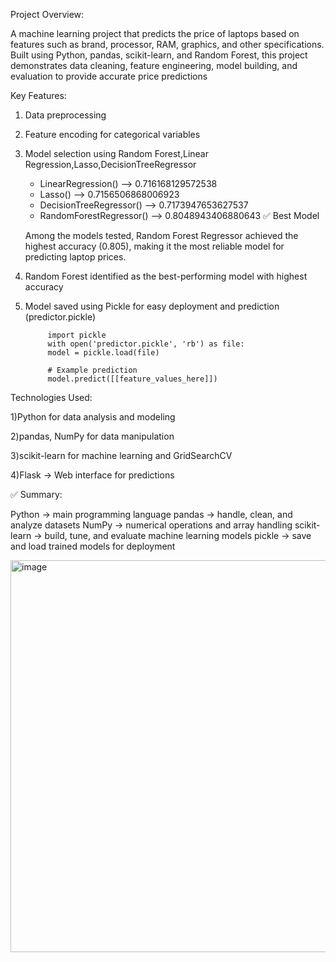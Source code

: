 
Project Overview:

A machine learning project that predicts the price of laptops based on features such as brand, processor, RAM, graphics, and other specifications. Built using Python, pandas, scikit-learn, and Random Forest, this project demonstrates data cleaning, feature engineering, model building, and evaluation to provide accurate price predictions


Key Features:

1) Data preprocessing   
2) Feature encoding for categorical variables
3) Model selection using Random Forest,Linear Regression,Lasso,DecisionTreeRegressor

	* LinearRegression() --> 0.716168129572538
	* Lasso() --> 0.7156506868006923
	* DecisionTreeRegressor() --> 0.7173947653627537
	* RandomForestRegressor() --> 0.8048943406880643 ✅ Best Model
     
     Among the models tested, Random Forest Regressor achieved the highest accuracy (0.805), making it the   most reliable model for predicting laptop prices.
	
4) Random Forest identified as the best-performing model with highest accuracy
5) Model saved using Pickle for easy deployment and prediction (predictor.pickle)

			import pickle
			with open('predictor.pickle', 'rb') as file:
   			model = pickle.load(file)

			# Example prediction
			model.predict([[feature_values_here]])

Technologies Used:

1)Python for data analysis and modeling 

2)pandas, NumPy for data manipulation 

3)scikit-learn for machine learning and GridSearchCV 

4)Flask → Web interface for predictions

✅ Summary:

Python → main programming language
pandas → handle, clean, and analyze datasets
NumPy → numerical operations and array handling
scikit-learn → build, tune, and evaluate machine learning models
pickle → save and load trained models for deployment

<img width="868" height="627" alt="image" src="https://github.com/user-attachments/assets/fb5219b3-ddd3-4a57-b682-5fe474d75087" />


